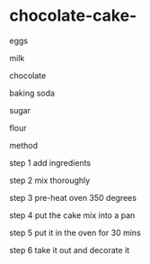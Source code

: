# chocolate-cake-

eggs

milk

chocolate

baking soda 

sugar 

flour 

method

step 1 add ingredients

step 2 mix thoroughly

step 3 pre-heat oven 350 degrees 

step 4 put the cake mix into a pan 

step 5 put it in the oven for 30 mins

step 6 take it out and decorate it   